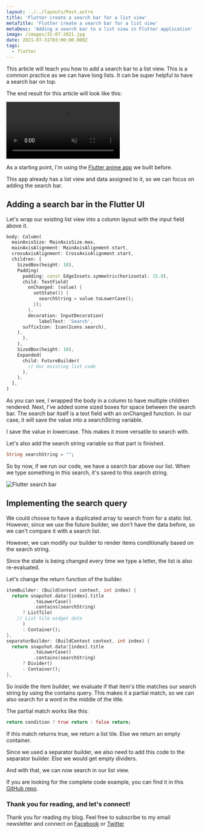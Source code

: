 ```yaml
---
layout: ../../layouts/Post.astro
title: 'Flutter create a search bar for a list view'
metaTitle: 'Flutter create a search bar for a list view'
metaDesc: 'Adding a search bar to a list view in Flutter application'
image: /images/31-07-2021.jpg
date: 2021-07-31T03:00:00.000Z
tags:
  - flutter
---
```


This article will teach you how to add a search bar to a list view. This is a common practice as we can have long lists. It can be super helpful to have a search bar on top.

The end result for this article will look like this:

<video autoplay loop muted playsinline>
  <source src="https://res.cloudinary.com/daily-dev-tips/video/upload/q_auto/search_wysiei.webm" type="video/webm" />
  <source src="https://res.cloudinary.com/daily-dev-tips/video/upload/q_auto/search_r2qfxb.mp4" type="video/mp4" />
</video>

As a starting point, I'm using the [Flutter anime app](https://daily-dev-tips.com/posts/top-anime-shows-flutter-app/) we built before.

This app already has a list view and data assigned to it, so we can focus on adding the search bar.

## Adding a search bar in the Flutter UI

Let's wrap our existing list view into a column layout with the input field above it.

```dart
body: Column(
  mainAxisSize: MainAxisSize.max,
  mainAxisAlignment: MainAxisAlignment.start,
  crossAxisAlignment: CrossAxisAlignment.start,
  children: [
    SizedBox(height: 10),
    Padding(
      padding: const EdgeInsets.symmetric(horizontal: 15.0),
      child: TextField(
        onChanged: (value) {
          setState(() {
            searchString = value.toLowerCase();
          });
        },
        decoration: InputDecoration(
            labelText: 'Search',
      suffixIcon: Icon(Icons.search),
    ),
      ),
    ),
    SizedBox(height: 10),
    Expanded(
      child: FutureBuilder(
        // Our existing list code
      ),
    ),
  ],
)
```

As you can see, I wrapped the body in a column to have multiple children rendered.
Next, I've added some sized boxes for space between the search bar.
The search bar itself is a text field with an onChanged function.
In our case, it will save the value into a searchString variable.

I save the value in lowercase. This makes it more versatile to search with.

Let's also add the search string variable so that part is finished.

```dart
String searchString = "";
```

So by now, if we run our code, we have a search bar above our list. When we type something in this search, it's saved to this search string.

![Flutter search bar](https://cdn.hashnode.com/res/hashnode/image/upload/v1627197196974/pTt8DDIAP.png)

## Implementing the search query

We could choose to have a duplicated array to search from for a static list.
However, since we use the future builder, we don't have the data before, so we can't compare it with a search list.

However, we can modify our builder to render items conditionally based on the search string.

Since the state is being changed every time we type a letter, the list is also re-evaluated.

Let's change the return function of the builder.

```dart
itemBuilder: (BuildContext context, int index) {
  return snapshot.data![index].title
          .toLowerCase()
          .contains(searchString)
      ? ListTile(
    // List tile widget data
      )
      : Container();
},
separatorBuilder: (BuildContext context, int index) {
  return snapshot.data![index].title
          .toLowerCase()
          .contains(searchString)
      ? Divider()
      : Container();
},
```

So inside the item builder, we evaluate if that item's title matches our search string by using the contains query.
This makes it a partial match, so we can also search for a word in the middle of the title.

The partial match works like this:

```dart
return condition ? true return : false return;
```

If this match returns true, we return a list tile. Else we return an empty container.

Since we used a separator builder, we also need to add this code to the separator builder. Else we would get empty dividers.

And with that, we can now search in our list view.

If you are looking for the complete code example, you can find it in this [GitHub repo](https://github.com/rebelchris/flutter/tree/feature/list-search).

### Thank you for reading, and let's connect!

Thank you for reading my blog. Feel free to subscribe to my email newsletter and connect on [Facebook](https://www.facebook.com/DailyDevTipsBlog) or [Twitter](https://twitter.com/DailyDevTips1)
